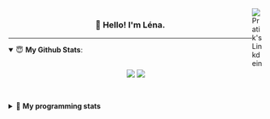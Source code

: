 <!--
<a href="https://twitter.com" target="_blank" rel="nofollow">
 <img align="right" alt="Pratik's Twitter" width="22px" src="https://cdn.jsdelivr.net/npm/simple-icons@v3/icons/twitter.svg" />
</a> 

-->
<a href="https://www.linkedin.com/in/lenagiacalone/" target="_blank" rel="nofollow">
 <img align="right" alt="Pratik's Linkdein" width="22px" src="https://cdn.jsdelivr.net/npm/simple-icons@v3/icons/linkedin.svg" />
</a>



<h3 align="center">👋 Hello! I'm Léna.</h3>

---

<!--
**lgiacalo/lgiacalo** is a ✨ _special_ ✨ repository because its `README.md` (this file) appears on your GitHub profile.

Here are some ideas to get you started:

- 🔭 I’m currently working on ...
- 🌱 I’m currently learning ...
- 👯 I’m looking to collaborate on ...
- 🤔 I’m looking for help with ...
- 💬 Ask me about ...
- 📫 How to reach me: ...
- 😄 Pronouns: ...
- ⚡ Fun fact: ...
-->

<details open>
 <summary> 😇 <b>My Github Stats</b>: </summary>
<br>
<p align = "center">
  <img src = "https://github-readme-stats.vercel.app/api?username=lgiacalo&show_icons=true&theme=nord" width="420">
  <img src = "https://github-readme-stats.vercel.app/api/top-langs/?username=lgiacalo&layout=compact&theme=nord">
</p>
 
<br>
<p align = "center">
  <imp src = "https://github-readme-stats.vercel.app/api/wakatime?username=lgiacalo&theme=nord">
</p>

</details>

<details>
 <summary>🤖 <b>My programming stats</b></summary>
 <br>
 
<!--START_SECTION:waka-->
![Lines of code](https://img.shields.io/badge/From%20Hello%20World%20I%27ve%20Written-956132%20lines%20of%20code-blue)

**🐱 My Github Data** 

> 🏆 630 Contributions in the Year 2021
 > 
> 📦 296.9 kB Used in Github's Storage 
 > 
> 🚫 Not Opted to Hire
 > 
> 📜 44 Public Repositories 
 > 
> 🔑 32 Private Repositories  
 > 
**I'm an Early 🐤** 

```text
🌞 Morning    172 commits    ███░░░░░░░░░░░░░░░░░░░░░░   15.1% 
🌆 Daytime    442 commits    █████████░░░░░░░░░░░░░░░░   38.81% 
🌃 Evening    422 commits    █████████░░░░░░░░░░░░░░░░   37.05% 
🌙 Night      103 commits    ██░░░░░░░░░░░░░░░░░░░░░░░   9.04%

```
📅 **I'm Most Productive on Thursday** 

```text
Monday       167 commits    ███░░░░░░░░░░░░░░░░░░░░░░   14.66% 
Tuesday      156 commits    ███░░░░░░░░░░░░░░░░░░░░░░   13.7% 
Wednesday    205 commits    ████░░░░░░░░░░░░░░░░░░░░░   18.0% 
Thursday     244 commits    █████░░░░░░░░░░░░░░░░░░░░   21.42% 
Friday       177 commits    ████░░░░░░░░░░░░░░░░░░░░░   15.54% 
Saturday     71 commits     █░░░░░░░░░░░░░░░░░░░░░░░░   6.23% 
Sunday       119 commits    ██░░░░░░░░░░░░░░░░░░░░░░░   10.45%

```


📊 **This Week I Spent My Time On** 

```text
⌚︎ Time Zone: Europe/Paris

💬 Programming Languages: 
JavaScript               14 hrs 34 mins      ███████████████████░░░░░░   77.94% 
JSON                     2 hrs 32 mins       ███░░░░░░░░░░░░░░░░░░░░░░   13.63% 
Markdown                 52 mins             █░░░░░░░░░░░░░░░░░░░░░░░░   4.7% 
Other                    30 mins             ░░░░░░░░░░░░░░░░░░░░░░░░░   2.73% 
XML                      8 mins              ░░░░░░░░░░░░░░░░░░░░░░░░░   0.8%

🔥 Editors: 
VS Code                  18 hrs 41 mins      █████████████████████████   100.0%

🐱‍💻 Projects: 
pappers-engine           14 hrs 55 mins      ████████████████████░░░░░   79.84% 
pappers-importers        2 hrs 53 mins       ███░░░░░░░░░░░░░░░░░░░░░░   15.44% 
works                    40 mins             █░░░░░░░░░░░░░░░░░░░░░░░░   3.62% 
Unknown Project          12 mins             ░░░░░░░░░░░░░░░░░░░░░░░░░   1.09% 
script-pappers           0 secs              ░░░░░░░░░░░░░░░░░░░░░░░░░   0.01%

💻 Operating System: 
Mac                      18 hrs 41 mins      █████████████████████████   100.0%

```

**I Mostly Code in C** 

```text
C                        26 repos            ████████░░░░░░░░░░░░░░░░░   33.33% 
JavaScript               13 repos            ████░░░░░░░░░░░░░░░░░░░░░   16.67% 
HTML                     8 repos             ██░░░░░░░░░░░░░░░░░░░░░░░   10.26% 
Shell                    8 repos             ██░░░░░░░░░░░░░░░░░░░░░░░   10.26% 
C++                      4 repos             █░░░░░░░░░░░░░░░░░░░░░░░░   5.13%

```


**Timeline**

![Chart not found](https://raw.githubusercontent.com/lgiacalo/lgiacalo/main/charts/bar_graph.png) 


<!--END_SECTION:waka-->

</details>
